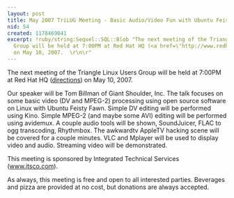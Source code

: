 ```yaml
---
layout: post
title: May 2007 TriLUG Meeting - Basic Audio/Video Fun with Ubuntu Feisty Fawn
nid: 54
created: 1178469041
excerpt: !ruby/string:Sequel::SQL::Blob "The next meeting of the Triangle Linux Users
  Group will be held at 7:00PM at Red Hat HQ (<a href=\"http://www.redhat.com/about/contact/ww/americas/raleigh.html\">directions</a>)
  on May 10, 2007.  \r\n\r"
---
```

The next meeting of the Triangle Linux Users Group will be held at 7:00PM at Red Hat HQ (<a href="http://www.redhat.com/about/contact/ww/americas/raleigh.html">directions</a>) on May 10, 2007.  

Our speaker will be Tom Billman of Giant Shoulder, Inc.  The talk focuses on some basic video (DV and MPEG-2) processing using open source software on Linux with Ubuntu Feisty Fawn.  Simple DV editing will be performed using Kino.  Simple MPEG-2 (and maybe some AVI) editing will be performed using avidemux. A couple audio tools will be shown, SoundJuicer, FLAC to ogg transcoding, Rhythmbox. The awkwardtv AppleTV hacking scene will be covered for a couple minutes.  VLC and Mplayer will be used to display video and audio.   Streaming video will be demonstrated.

This meeting is sponsored by Integrated Technical Services (www.itsco.com).  

As always, this meeting is free and open to all interested parties.  Beverages and pizza are provided at no cost, but donations are always accepted.  
